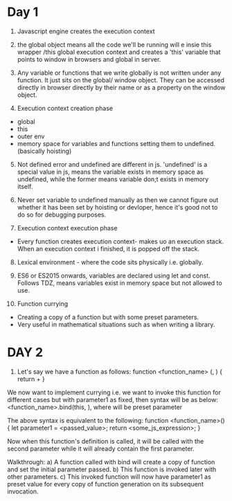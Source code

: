 # Day 1

1. Javascript engine creates the execution context

2. the global object means all the code we'll be running will e insie this wrapper /this global execution context and creates a 'this' variable that points to window in browsers and global in server.

3. Any variable or functions that we write globally is not written under any function. It just sits on the global/ window object. They can be accessed directly in browser directly by their name or as a property on the window object.

4. Execution context creation phase

- global
- this
- outer env
- memory space for variables and functions setting them to undefined. (basically hoisting)

5. Not defined error and undefined are different in js. 'undefined' is a special value in js, means the variable exists in memory space as undefined, while the former means variable don;t exists in memory itself.

6. Never set variable to undefined manually as then we cannot figure out whether it has been set by hoisting or devloper, hence it's good not to do so for debugging purposes.

7. Execution context execution phase

- Every function creates execution context- makes uo an execution stack. When an execution context i finished, it is popped off the stack.

8. Lexical environment - where the code sits physically i.e. globally.

9. ES6 or ES2015 onwards, variables are declared using let and const. Follows TDZ, means variables exist in memory space but not allowed to use.

10. Function currying

- Creating a copy of a function but with some preset parameters.
- Very useful in mathematical situations such as when writing a library.

# DAY 2

1. Let's say we have a function as follows:
   function <function_name> (<parameter1>, <paramenter2>) {
   return <parameter1> + <parameter2>
   }

We now want to implement currying i.e. we want to invoke this function for different cases but with parameter1 as fixed, then syntax will be as below:
<function_name>.bind(this, <parameter1>), where <parameter1> will be preset parameter

The above syntax is equivalent to the following:
function <function_name>() {
let parameter1 = <passed_value>;
return <some_js_expression>;
}

Now when this function's definition is called, it will be called with the second parameter while it will already contain the first parameter.

Walkthrough:
a) A function called with bind will create a copy of function and set the initial parameter passed.
b) This function is invoked later with other parameters.
c) This invoked function will now have parameter1 as preset value for every copy of function generation on its subsequent invocation. 
